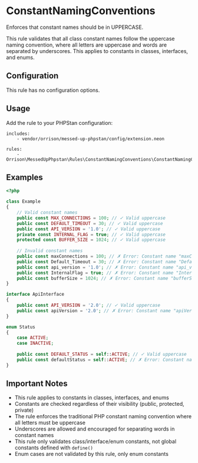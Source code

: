 # ConstantNamingConventions

Enforces that constant names should be in UPPERCASE.

This rule validates that all class constant names follow the uppercase naming convention, where all letters are uppercase and words are separated by underscores. This applies to constants in classes, interfaces, and enums.

## Configuration

This rule has no configuration options.

## Usage

Add the rule to your PHPStan configuration:

```neon
includes:
    - vendor/orrison/messed-up-phpstan/config/extension.neon

rules:
    - Orrison\MessedUpPhpstan\Rules\ConstantNamingConventions\ConstantNamingConventionsRule
```

## Examples

```php
<?php

class Example
{
    // Valid constant names
    public const MAX_CONNECTIONS = 100; // ✓ Valid uppercase
    public const DEFAULT_TIMEOUT = 30; // ✓ Valid uppercase  
    public const API_VERSION = '1.0'; // ✓ Valid uppercase
    private const INTERNAL_FLAG = true; // ✓ Valid uppercase
    protected const BUFFER_SIZE = 1024; // ✓ Valid uppercase
    
    // Invalid constant names
    public const maxConnections = 100; // ✗ Error: Constant name "maxConnections" is not in UPPERCASE.
    public const Default_Timeout = 30; // ✗ Error: Constant name "Default_Timeout" is not in UPPERCASE.
    public const api_version = '1.0'; // ✗ Error: Constant name "api_version" is not in UPPERCASE.
    public const InternalFlag = true; // ✗ Error: Constant name "InternalFlag" is not in UPPERCASE.
    public const bufferSize = 1024; // ✗ Error: Constant name "bufferSize" is not in UPPERCASE.
}

interface ApiInterface
{
    public const API_VERSION = '2.0'; // ✓ Valid uppercase
    public const apiVersion = '2.0'; // ✗ Error: Constant name "apiVersion" is not in UPPERCASE.
}

enum Status
{
    case ACTIVE;
    case INACTIVE;
    
    public const DEFAULT_STATUS = self::ACTIVE; // ✓ Valid uppercase
    public const defaultStatus = self::ACTIVE; // ✗ Error: Constant name "defaultStatus" is not in UPPERCASE.
}
```

## Important Notes

- This rule applies to constants in classes, interfaces, and enums
- Constants are checked regardless of their visibility (public, protected, private)
- The rule enforces the traditional PHP constant naming convention where all letters must be uppercase
- Underscores are allowed and encouraged for separating words in constant names
- This rule only validates class/interface/enum constants, not global constants defined with `define()`
- Enum cases are not validated by this rule, only enum constants
